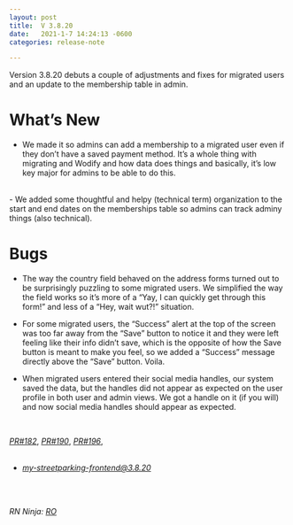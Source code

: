 ```yaml
---
layout: post
title:  V 3.8.20
date:   2021-1-7 14:24:13 -0600
categories: release-note

---
```

Version 3.8.20 debuts a couple of adjustments and fixes for migrated users and an update to the membership table in admin.


# What’s New
- We made it so admins can add a membership to a migrated user even if they don’t have a saved payment method. It’s a whole thing with migrating and Wodify and how data does things and basically, it’s low key major for admins to be able to do this. 
<br/>
- We added some thoughtful and helpy (technical term) organization to the start and end dates on the memberships table so admins can track adminy things (also technical). 


# Bugs

- The way the country field behaved on the address forms turned out to be surprisingly puzzling to some migrated users. We simplified the way the field works so it’s more of a “Yay, I can quickly get through this form!” and less of a “Hey, wait wut?!” situation.
 
- For some migrated users, the “Success” alert at the top of the screen was too far away from the “Save” button to notice it and they were left feeling like their info didn’t save, which is the opposite of how the Save button is meant to make you feel, so we added a “Success” message directly above the “Save” button. Voila. 

- When migrated users entered their social media handles, our system saved the data, but the handles did not appear as expected on the user profile in both user and admin views. We got a handle on it (if you will) and now social media handles should appear as expected. 



<br/>

*[PR#182](https://github.com/streetparking/my-streetparking/pull/182)*, *[PR#190](https://github.com/streetparking/my-streetparking/pull/190)*, *[PR#196](https://github.com/streetparking/my-streetparking/pull/196)*, 
<br/>
<br/>

 * *[my-streetparking-frontend@3.8.20](https://github.com/streetparking/my-streetparking/compare/my-streetparking-frontend@3.8.16...my-streetparking-frontend@3.8.17)* 
<br/>
<br/>

_RN Ninja: [RO](https://github.com/robyanna)_
 
 
 